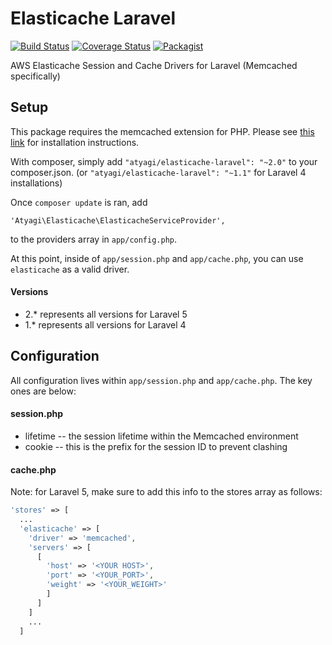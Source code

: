 Elasticache Laravel
===================
[![Build Status](https://travis-ci.org/atyagi/elasticache-laravel.svg?branch=master)](https://travis-ci.org/atyagi/elasticache-laravel)
[![Coverage Status](https://img.shields.io/coveralls/atyagi/elasticache-laravel.svg?style=flat)](https://coveralls.io/r/atyagi/elasticache-laravel?branch=master)
[![Packagist](http://img.shields.io/packagist/v/atyagi/elasticache-laravel.svg?style=flat)](https://packagist.org/packages/atyagi/elasticache-laravel)

AWS Elasticache Session and Cache Drivers for Laravel (Memcached specifically)

## Setup

This package requires the memcached extension for PHP. Please see [this link](http://php.net/manual/en/book.memcached.php) for installation instructions.

With composer, simply add `"atyagi/elasticache-laravel": "~2.0"` to your composer.json. (or `"atyagi/elasticache-laravel": "~1.1"` for Laravel 4 installations)

Once `composer update` is ran, add

`'Atyagi\Elasticache\ElasticacheServiceProvider',`

to the providers array in `app/config.php`.

At this point, inside of `app/session.php` and `app/cache.php`, you can use `elasticache` as a valid driver.

#### Versions
- 2.* represents all versions for Laravel 5
- 1.* represents all versions for Laravel 4

## Configuration

All configuration lives within `app/session.php` and `app/cache.php`. The key ones are below:

#### session.php
- lifetime -- the session lifetime within the Memcached environment
- cookie -- this is the prefix for the session ID to prevent clashing

#### cache.php
Note: for Laravel 5, make sure to add this info to the stores array as follows:
````php
'stores' => [
  ...
  'elasticache' => [
    'driver' => 'memcached',
    'servers' => [
      [
        'host' => '<YOUR HOST>',
        'port' => '<YOUR_PORT>',
        'weight' => '<YOUR_WEIGHT>'
        ]
      ]
    ]
    ...
  ]
````
